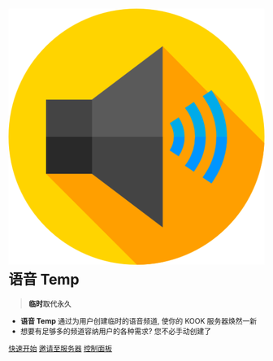 


# ![logo](media/logo.png ':size=75') 语音 <a class="gradient-2">Temp</a>

> <a class="gradient-1"><b>临时</b>取代永久</a>

- **语音 Temp** 通过为用户创建临时的语音频道, 使你的 KOOK 服务器焕然一新
- 想要有足够多的频道容纳用户的各种需求? 您不必手动创建了

[快速开始](/quick-start)
[邀请至服务器](https://www.kookapp.cn/app/oauth2/authorize?id=13851&permissions=51230777&client_id=Yc_D002vsARZTTzP&redirect_uri=&scope=bot)
[控制面板](/)
